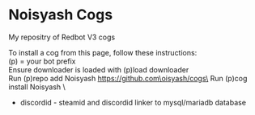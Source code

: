 # Noisyash Cogs
My repositry of Redbot V3 cogs 

To install a cog from this page, follow these instructions:\
(p) = your bot prefix\
Ensure downloader is loaded with (p)load downloader\
Run (p)repo add Noisyash https://github.com\oisyash/cogs\
Run (p)cog install Noisyash <CogName>\

- discordid  - steamid and discordid linker to mysql/mariadb database

